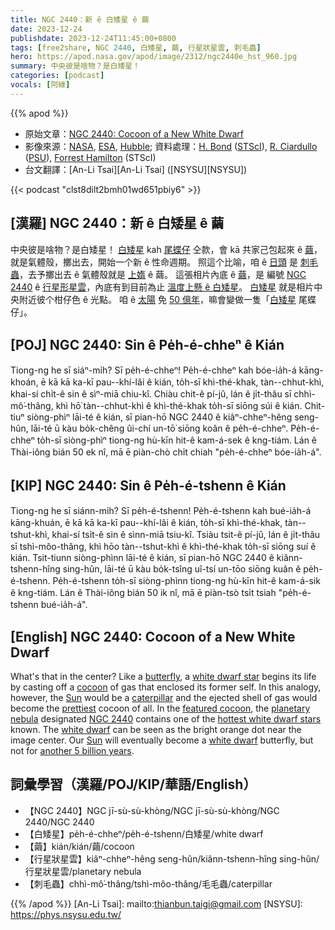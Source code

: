```yaml
---
title: NGC 2440：新 ê 白矮星 ê 繭
date: 2023-12-24
publishdate: 2023-12-24T11:45:00+0800
tags: [free2share, NGC 2440, 白矮星, 繭, 行星狀星雲, 刺毛蟲]
hero: https://apod.nasa.gov/apod/image/2312/ngc2440e_hst_960.jpg
summary: 中央彼是啥物？是白矮星！
categories: [podcast]
vocals: [阿綠]
---
```


{{% apod %}}

- 原始文章：[NGC 2440: Cocoon of a New White Dwarf](https://apod.nasa.gov/apod/ap231224.html)
- 影像來源：[NASA](https://nasa.gov/), [ESA](https://www.esa.int/), [Hubble](https://science.nasa.gov/mission/hubble/); 資料處理：[H. Bond](https://www.stsci.edu/~bond/) ([STScI](https://www.stsci.edu/)), [R. Ciardullo](https://ctoc.igc.psu.edu/faculty-profile-robin-ciardullo/) ([PSU](https://ctoc.igc.psu.edu/)), [Forrest Hamilton](https://annex.exploratorium.edu/origins/hubble/live/4-21.html) (STScI)
- 台文翻譯：[An-Li Tsai][An-Li Tsai] ([NSYSU][NSYSU])

{{< podcast "clst8dilt2bmh01wd651pbiy6" >}}

## [漢羅] NGC 2440：新 ê 白矮星 ê 繭
中央彼是啥物？是白矮星！
[白矮星][white dwarf star] kah [尾蝶仔][butterfly] 仝款，會 kā 共家己包起來 ê [繭][cocoon]，就是氣體殼，擲出去，開始一个新 ê 性命週期。
照這个比喻，咱 ê [日頭][Sun 1] 是 [刺毛蟲][caterpillar]，去予擲出去 ê 氣體殼就是 [上媠][prettiest] ê 繭。
這張相片內底 ê [繭][featured cocoon]，是 編號 [NGC 2440][NGC 2440] ê [行星形星雲][planetary nebula]，內底有到目前為止 [溫度上懸 ê 白矮星][hottest white dwarf stars]。
[白矮星][white dwarf 1] 就是相片中央附近彼个柑仔色 ê 光點。
咱 ê [太陽][Sun 2] 免 [50 億年][another 5 billion years]，嘛會變做一隻「[白矮星][white dwarf 2] 尾蝶仔」。

## [POJ] NGC 2440: Sin ê Pe̍h-é-chheⁿ ê Kián
Tiong-ng he sī siáⁿ-mi̍h? Sī pe̍h-é-chheⁿ!
Pe̍h-é-chheⁿ kah bóe-ia̍h-á kāng-khoán, ē kā kā ka-kī pau--khí-lâi ê kián, to̍h-sī khì-thé-khak, tàn--chhut-khì, khai-sí chi̍t-ê sin ê sìⁿ-miā chiu-kî.
Chiàu chit-ê pí-jû, lán ê ji̍t-thâu sī chhì-mô͘-thâng, khì hō͘ tàn--chhut-khì ê khì-thé-khak to̍h-sī siōng súi ê kián.
Chit-tiuⁿ siòng-phìⁿ lāi-té ê kián, sī pian-hō NGC 2440 ê kiâⁿ-chheⁿ-hêng seng-hûn, lāi-té ū kàu bo̍k-chêng ûi-chí un-tō͘ siōng koân ê pe̍h-é-chheⁿ.
Pe̍h-é-chheⁿ to̍h-sī siòng-phìⁿ tiong-ng hù-kīn hit-ê kam-á-sek ê kng-tiám.
Lán ê Thài-iông bián 50 ek nî, mā ē piàn-chò chi̍t chiah "pe̍h-é-chheⁿ bóe-ia̍h-á".

## [KIP] NGC 2440: Sin ê Pe̍h-é-tshenn ê Kián
Tiong-ng he sī siánn-mi̍h? Sī pe̍h-é-tshenn!
Pe̍h-é-tshenn kah bué-ia̍h-á kāng-khuán, ē kā kā ka-kī pau--khí-lâi ê kián, to̍h-sī khì-thé-khak, tàn--tshut-khì, khai-sí tsi̍t-ê sin ê sìnn-miā tsiu-kî.
Tsiàu tsit-ê pí-jû, lán ê ji̍t-thâu sī tshì-môo-thâng, khì hōo tàn--tshut-khì ê khì-thé-khak to̍h-sī siōng suí ê kián.
Tsit-tiunn siòng-phìnn lāi-té ê kián, sī pian-hō NGC 2440 ê kiânn-tshenn-hîng sing-hûn, lāi-té ū kàu bo̍k-tsîng uî-tsí un-tōo siōng kuân ê pe̍h-é-tshenn.
Pe̍h-é-tshenn to̍h-sī siòng-phìnn tiong-ng hù-kīn hit-ê kam-á-sik ê kng-tiám.
Lán ê Thài-iông bián 50 ik nî, mā ē piàn-tsò tsi̍t tsiah "pe̍h-é-tshenn bué-ia̍h-á".

## [English] NGC 2440: Cocoon of a New White Dwarf
What's that in the center?
Like a [butterfly][butterfly], a [white dwarf star][white dwarf star] begins its life by casting off a [cocoon][cocoon] of gas that enclosed its former self.
In this analogy, however, the [Sun][Sun 1] would be a [caterpillar][caterpillar] and the ejected shell of gas would become the [prettiest][prettiest] cocoon of all.
In the [featured cocoon][featured cocoon], the [planetary nebula][planetary nebula] designated [NGC 2440][NGC 2440] contains one of the [hottest white dwarf stars][hottest white dwarf stars] known.
The [white dwarf][white dwarf 1] can be seen as the bright orange dot near the image center.
Our [Sun][Sun 2] will eventually become a [white dwarf][white dwarf 2] butterfly, but not for [another 5 billion years][another 5 billion years].

## 詞彙學習（漢羅/POJ/KIP/華語/English）
- 【NGC 2440】NGC jī-sù-sù-khòng/NGC jī-sù-sù-khòng/NGC 2440/NGC 2440
- 【白矮星】pe̍h-é-chheⁿ/pe̍h-é-tshenn/白矮星/white dwarf
- 【繭】kián/kián/繭/cocoon
- 【行星狀星雲】kiâⁿ-chheⁿ-hêng seng-hûn/kiânn-tshenn-hîng sing-hûn/行星狀星雲/planetary nebula
- 【刺毛蟲】chhì-mô͘-thâng/tshì-môo-thâng/毛毛蟲/caterpillar

{{% /apod %}}
[An-Li Tsai]: mailto:thianbun.taigi@gmail.com
[NSYSU]: https://phys.nsysu.edu.tw/

[copyright]: https://apod.nasa.gov/apod/fap/lib/about_apod.html#srapply
[License]: https://creativecommons.org/licenses/by/3.0/

[butterfly]:https://youtu.be/lWOySU_hAz0
[white dwarf star]:https://imagine.gsfc.nasa.gov/science/objects/dwarfs2.html
[cocoon]:https://en.wikipedia.org/wiki/Pupa#Cocoon
[Sun 1]:https://apod.nasa.gov/apod/ap231211.html
[caterpillar]:https://www.woodlandtrust.org.uk/blog/2019/05/are-caterpillars-insects/
[prettiest]:https://s.wsj.net/public/resources/images/NY-CE236_DOG_DV_20130211182422.jpg
[featured cocoon]:https://esahubble.org/images/opo9935e/
[planetary nebula]:https://en.wikipedia.org/wiki/Planetary_nebula
[NGC 2440]:https://apod.nasa.gov/apod/ap070215.html
[hottest white dwarf stars]:https://apod.nasa.gov/apod/ap951130.html
[white dwarf 1]:https://apod.nasa.gov/apod/ap000910.html
[Sun 2]:https://science.nasa.gov/sun/
[white dwarf 2]:https://en.wikipedia.org/wiki/White_dwarf
[another 5 billion years]:https://www.esa.int/ESA_Multimedia/Images/2022/08/The_Sun_s_future
